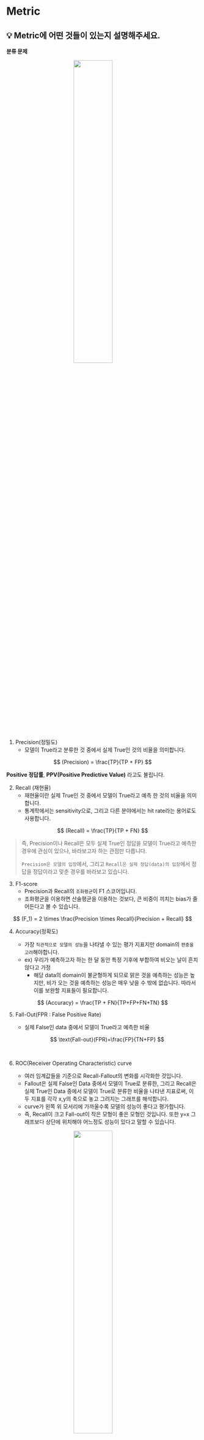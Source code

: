 # Metric

## 💡 Metric에 어떤 것들이 있는지 설명해주세요.

**분류 문제**

<p align="center"><img src="./images/confusion_matrix.png" align="center" style="margin-right: 50;" width="45%"></p>

1. Precision(정밀도)
   - 모델이 True라고 분류한 것 중에서 실제 True인 것의 비율을 의미합니다.

$$
(Precision) = \frac{TP}{TP + FP}
$$

**Positive 정답률**, **PPV(Positive Predictive Value)** 라고도 불립니다.

2. Recall (재현율)
   - 재현율이란 실제 True인 것 중에서 모델이 True라고 예측 한 것의 비율을 의미합니다.
   - 통계학에서는 sensitivity으로, 그리고 다른 분야에서는 hit rate라는 용어로도 사용합니다.

$$
(Recall) = \frac{TP}{TP + FN}
$$

> 즉, Precision이나 Recall은 모두 실제 True인 정답을 모델이 True라고 예측한 경우에 관심이 있으나, 바라보고자 하는 관점만 다릅니다.
>
> `Precision은 모델의 입장`에서, 그리고 `Recall은 실제 정답(data)의 입장`에서 정답을 정답이라고 맞춘 경우를 바라보고 있습니다.

3. F1-score
   - Precision과 Recall의 `조화평균`이 F1 스코어입니다.
   - 조화평균을 이용하면 산술평균을 이용하는 것보다, 큰 비중이 끼치는 bias가 줄어든다고 볼 수 있습니다.

$$
(F_1) = 2 \times \frac{Precision \times Recall}{Precision + Recall}
$$

4. Accuracy(정확도)

   - 가장 `직관적으로 모델의 성능`을 나타낼 수 있는 평가 지표지만 domain의 `편중을 고려`해야합니다.
   - ex) 우리가 예측하고자 하는 한 달 동안 특정 기후에 부합하여 비오는 날이 흔치 않다고 가정
     - 해당 data의 domain이 불균형하게 되므로 맑은 것을 예측하는 성능은 높지만, 비가 오는 것을 예측하는 성능은 매우 낮을 수 밖에 없습니다. 따라서 이를 보완할 지표들이 필요합니다.

$$
(Accuracy) = \frac{TP + FN}{TP+FP+FN+TN}
$$

5. Fall-Out(FPR : False Positive Rate)

   - 실제 False인 data 중에서 모델이 True라고 예측한 비율

   $$
   \text{Fall-out}(FPR)=\frac{FP}{TN+FP}
   $$

   <br>

6. ROC(Receiver Operating Characteristic) curve
   - 여러 임계값들을 기준으로 Recall-Fallout의 변화를 시각화한 것입니다.
   - Fallout은 실제 False인 Data 중에서 모델이 True로 분류한, 그리고 Recall은 실제 True인 Data 중에서 모델이 True로 분류한 비율을 나타낸 지표로써, 이 두 지표를 각각 x,y의 축으로 놓고 그려지는 그래프를 해석합니다.
   - curve가 왼쪽 위 모서리에 가까울수록 모델의 성능이 좋다고 평가합니다.
   - 즉, Recall이 크고 Fall-out이 작은 모형이 좋은 모형인 것입니다. 또한 y=x 그래프보다 상단에 위치해야 어느정도 성능이 있다고 말할 수 있습니다.

<p align="center"><img src="./images/roc_curve.png" align="center" style="margin-right: 50;" width="45%"></p>

7. AUC(Area Under Curve)
   - ROC curve는 그래프이기 때문에 명확한 수치로써 비교하기가 어렵습니다. 따라서 그래프 아래의 면적값을 이용합니다. 이것이 바로 AUC(Area Under Curve)입니다.
   - 최대값은 1이며 좋은 모델(즉, Fall-out에 비해 Recall 값이 클수록) 1에 가까운 값이 나옵니다.

**회귀 문제**

1. MAE

- 예측값과 정답값 사이의 차이의 절대값의 평균을 의미합니다.

$$
MAE = \frac{1}{N} \sum^N_{i=1} |y_i - \acute{y_i}|
$$

2. MSE

- **예측값과 정답값 사이의 차이의 제곱의 평균**을 말하며, MAE와 달리 제곱을 했기 때문에 이상치에 민감합니다.

$$
MSE = \frac{1}{N} \sum^N_{i=1} (y_i - \acute{y_i})^2
$$

3. RMSE

- **MSE에 루트를 씌운 값**을 의미합니다.

$$
RMSE = \sqrt{MSE} = \sqrt{\frac{1}{N} \sum^N_{i=1} (y_i - \acute{y_i})^2}
$$

4. RMSLE

- RMSE와 비슷하나 **예측값과 정답값에 각각 로그를 씌워 계산**합니다.

$$
RMSLE = \sqrt{\frac{1}{N} \sum^N_{i=1} (\log(y_i+1) - \log(\acute{y_i}+1))^2}
$$

6. R Squared

- **분산을 기반으로 예측 성능을 평가하는 지표**를 의미합니다.
- 정답값의 분산 대비 예측값의 분산 비율을 지표로 하며, 1에 가까울수록 정확도가 높습니다.

**추천 시스템의 평가 지표**
추천 시스템의 성능을 평가하는 데에 사용되는 대표적인 방법들을 살펴보았습니다.

1. 개요
   새로 적용한 추천 시스템 혹은 추천 모델의 성능 평가는 어떻게 해야하는가?

   1. `비즈니스 / 서비스 관점`

      - 추천 시스템 적용으로 인해 `매출` 및 `PV 증가` (PV : Page View(방문횟수))
      - 추천 아이템으로 인해 유저의 `CTR` 상승 (CTR : 노출대비 클릭 횟수)

   2. 품질 관점
      - `연관성`(Relevance) : 추천된 아이템이 유저에게 `관련`이 있는가?
      - `다양성`(Diversity) : 추천된 Top-K 아이템에 얼마나 `다양한` 아이템에 추천되는가?
      - `새로움`(Novelty) : 얼마나 `새로운 아이템이 추천`되고 있는가?
      - `참신함`(Serendipity) : 유저가 기대하지 못한 `뜻밖의 아이템`이 추천되는가?
        - 메인 관점은 아님

2. Offline Test

- `새로운 추천 모델을 검증`하기 위해 `가장 우선적으로 수행`되는 단계입니다

  - 유저로부터 수집한 데이터를 `Train/Val/Test`로 나누어 모델의 성능을 `객관적인 지표`로 평가합니다.
  - `보통 offline test에서 좋은 성능을 보여야 online 서빙에 투입되지만, 실제 서비스 상황에서는 다양한 양상을 보입니다 (Serving Bias 존재)`
  - `Serving Bias` : 모델 학습 과정에서는 지표를 통해서 학습이 되지만 서비스가 투입되었을 때는 아웃풋으로 만들어진 결과에 따른 로그를 확인하고 재학습 시킵니다.

- 성능 지표

  - 랭킹 문제 : `Precision@K`, `Recall@K`, `MAP@K`, `nDCG@K`, `Hit Rate`
  - 예측 문제 : `RMSE`, `MAE`

- Precision/Recall @K
  - Precision@K : 우리가 추천한 `K개 아이템 가운데` 실제 유저가 관심있는 아이템의 비율
  - Recall@K : 유저가 관심있는 `전체 아이템 가운데` 우리가 추천한 아이템의 비율
    ex) 우리가 추천한 아이템 개수 : 5(K)
    추천한 아이템 중 유저가 관심있는 아이템 개수 : 2 → `Precision@5 = 2/5`
    유저가 관심있는 아이템의 전체 개수 : 3 → `Recall@5 = 2/3`
- Mean Average Precision(MAP) @K

  - `AP@K`

    $$
    AP@K = \frac{1}{m} \Sigma_{i=1}^{K}Precision@i
    $$

    - `Precision@1` 부터 `Precision@K` 까지의 평균값
    - Precision@K와 달리, `관련 아이템을 더 높은 순위에 추천`할수록 `점수가 상승함`

  - `MAP@K`
    $$
    MAP@K = \frac{1}{|U|}\Sigma_{u=1}^{|U|}(AP@K)_u
    $$
    - 모든 유저에 대한 Average Precision 값의 평균

- Normalized Discounted Cumulative Gain(NDCG)

  - 추천 시스템에 가장 많이 사용 되는 지표 중 하나, 원래는 `검색(Information Retrieval)에서 등장한 지표`
  - Precision@K, MAP@K와 마찬가지로 `Top K 리스트를 만들고` `유저가 선호하는 아이템을 비교`하여 값을 구현
  - MAP@K와 마찬가지로 `추천의 순서에 가중치를 더 많이 두어` 성능을 평가하며 `1에 가까울수록 좋음`
  - MAP와 달리, 연관성을 이진(binary) 값이 아닌 `수치로도 사용 할 수 있기 때문에` 유저에게 얼마나 더 관련 있는 아이템을 상위로 노출시키는지 알 수 있음.

  - nDCG Formula

    1. `Cumulative Gain` : 상위 K개 아이템에대하여 관련도를 합한 것 순서에 따라 Discount하지 않고 동일하게 더한 값
       $$
       CG_K = \Sigma_{i=1}^Krel_i
       $$
    2. `Ideal DCG` : 이상적인 추천이 일어났을 때의 DCG값 가능한 DCG 값 중에 제일 크다

       $$
       IDCG = \Sigma_{i=1}^{K}\frac{rel^{opt}_i}{log_2(i+1)}
       $$

    3. `Discounted Cumulative Gain` : 순서에 따라 Cumulative Gain을 Discount함

       $$
       DCG_K = \Sigma_{i=1}^K\frac{rel_i}{log_2(i+1)}
       $$

    4. `Normalized DCG` : 추천 결과에 따라 구해진 DCG를 IDCG로 나눈 값
       $$
       NDCG = \frac{DCG}{IDCG}
       $$

    - **추천 순서까지 고려했을때**의 이상적인 추천에 대한 추천 결과의 비율

  - NDCG 예제
    NDCG@5 구하기
    Ideal Order : [C(3), A(3), B(2), E(2), D(1)]
    `→ Relevance의 내림차순으로 정렬하여 추천 하는 것이 이상적`입니다
    Recommend Order : [E, A, C, D, B]
    $$
    DCG@5 = \frac{2}{log_2(1+1)} +\frac{3}{log_2(2+1)}+\frac{3}{log_2(3+1)}+\frac{1}{log_2(4+1)}+\frac{2}{log_2(5+1)}=6.64
    $$
    $$
    IDCG@5=\frac{3}{log_2(1+1)} + \frac{3}{log_2(2+1)} + \frac{2}{log_2(3+1)} + \frac{2}{log_2(4+1)} + \frac{1}{log_2(5+1)} = 7.14
    $$
    $$
    NDCG@5 = \frac{DCG}{IDCG} = \frac{6.64}{7.14} = 0.93
    $$

3. Online Test
   Online A/B Test란?

- Offline Test에서 검증된 가설이나 모델을 이용해 실제 추천 결과를 서빙하는 단계
  <p align="center"><img src="./images/online_test.png" align="center" style="margin-right: 50;" width="45%"></p>

  - 추천 시스템 변경 전후의 성능을 비교하는 것이 아니라, `동시에 대조군(A)과 실험군(B)의 성능을 평가` (대조군과 실험군의 환경은 최대한 동일해야함)
  - 실제 서비스를 통해 얻어지는 결과를 통해 최종 의사결정이 이루어짐

- 대부분 현업에서 의사결정에 사용하는 최종 지표는 모델 성능이 아닌 매출, CTR 등의 비즈니스/서비스 지표

## 📑 꼬리질문

### 사용한 Metric과 Metric 선정 이유를 설명해주세요

- 부스트캠프 AI Tech의 최종 프로젝트에 적용한 커피 추천 시스템에는 `Contents-Based Filtering` 모델과, `Collaborative Filtering` 모델을 활용했습니다.

  - Contents-Based Filtering에 사용한 Metric은 Euclidian Distance와 Entropy-Diversity입니다.
    - `Euclidian Distance`는 추천된 아이템과 사용자가 실제 선호하는 아이템 간의 거리를 줄이기 위해서 사용했습니다.
      - `Manhattan Distance`를 사용하지 않은 이유는 큰 차이에 더 민감하게 Loss를 적용하기 위함입니다.
    - `Entropy-Diversity`는 추천의 다양성까지 고려하기 위해 사용했습니다.
  - Collaborative Filtering에 사용한 Metric은 Precision@k 입니다.
    - `Precision@k`는 모델 추천 결과에서 사용자가 선호하는 제품을 최대한 추천해주기 위해 사용하였습니다.
      - `Recall@k`를 사용하지 않은 이유는 interaction 개수가 매우 적은 유저들이 많이 존재했기 때문에 적절하게 사용하지 못한다고 판단했습니다.
      - `CG(Cumulative Gain)` 기반의 메트릭을 사용하지 않은 이유는 적절한 relevance score를 부여하기 어렵기 때문이며, 추천의 순서가 중요하지 않았기 때문입니다.

- 전력연구원에서 수행한 전력 데이터 이상치 탐지 및 결측치 보정에 대한 연구에 활용한 Metric은 RMSE입니다.

  - `RMSE`는 오차의 제곱을 평균한 값의 제곱근이기 때문에 MAE, MedAE 등을 사용할 때보다 더 큰 오차에 민감하게 반응하는 특성이 있어 사용하였습니다.

- **Movie Recommendation**
  사용자의 영화 시청 이력 데이터를 바탕으로 사용자가 다음에 시청할 영화 및 좋아할 영화를 예측

  - 랭킹 문제에서 Offline Test의 성능지표로 사용되는 Recall@K를 Metric으로 사용했습니다.
  - Recall@K: 유저가 관심있는 전체 아이템 가운데 우리가 추천한 아이템의 비율

- **Book Rating Prediction**
  사용자의 책 평점 데이터를 바탕으로 사용자가 어떤 책을 더 선호할지 예측하는 태스크입니다.

  $$
  RMSE = \sqrt{\frac{1}{N}\Sigma}^N_{i=1}(y_i-\hat{y_i})^2
  $$

  - 평점 예측에서 자주 사용되는 지표 중 하나인 **RMSE (Root Mean Square Error)**를 사용
  - 사용자가 그동안 읽은 책에 부여한 평점 데이터를 사용해서 새로운 책을 추천했을 때 어느 정도의 평점을 부여할지 예측하는 **회귀**문제로 봤기 때문에 RMSE를 사용

<br>

## 🐍 꼬꼬무

### 왜 F1 Score를 사용하는가?

불균형 데이터 분류 문제에서 각 클래스의 샘플 수가 `불균형한 상황`에서는 Accuracy가 좋은 Metric이 아니기 때문에
Recall과 Precision 지표의 조화평균치를 통하여 조금 더 정확하게 모델의 예측 성능을 평가할 수 있습니다.

<br>

## 📚 Reference

[티스토리 - 갈아먹는 추천 알고리즘[6] 추천 엔진 성능 지표](https://yeomko.tistory.com/32)

[티스토리 - 회귀/분류시 알맞은 metric과 그에 대한 설명](https://mole-starseeker.tistory.com/30)

[티스토리 - 분류 성능 평가 지표](https://sumniya.tistory.com/26)

[벨로그 - 추천시스템의 평가 지표](https://velog.io/@zsmalla/%EC%B6%94%EC%B2%9C%EC%8B%9C%EC%8A%A4%ED%85%9C%EC%9D%98-%ED%8F%89%EA%B0%80-%EC%A7%80%ED%91%9C)
